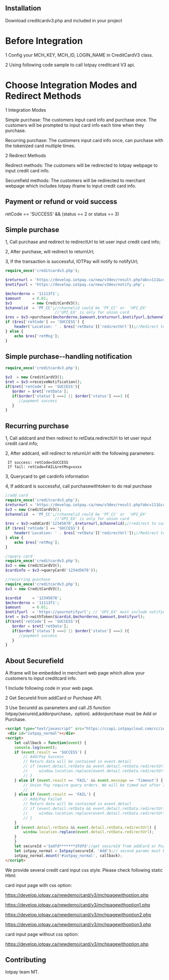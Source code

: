 
## Installation

Download creditcardv3.php and included in your project

# Before Integration

1 Config your  MCH_KEY, MCH_ID, LOGIN_NAME in CreditCardV3 class.

2 Using following code sample to call Iotpay creditcard V3 api.

# Choose Integration Modes and Redirect Methods

1 Integration Modes

Simple purchase: The customers input card info and purchase once. The customers will be prompted to input card info each time when they purchase.

Recurring purchase: The customers input card info once, can purchase with the tokenized card multiple times.

2 Redirect Methods

Redirect methods: The customers will be redirected to Iotpay webpage to input credit card info.

Securefield methods: The customers will be redirected to merchant webpage which includes Iotpay iframe to input credit card info.

## Payment or refund or void success

retCode == 'SUCCESS' && (status == 2 or status == 3)

## Simple purchase

1, Call purchase and redirect to redirectUrl to let user input credit card info;

2, After purchase, will redirect to returnUrl;

3, If the transaction is successful, IOTPay will notify to notifyUrl;

```php
require_once('creditcardv3.php');

$returnurl = 'https://develop.iotpay.ca/new/v3dev/result.php?abc=111&code=234&cardid=12345678';
$notifyurl = 'https://develop.iotpay.ca/new/v3dev/notify.php';

$mchorderno = '11113f1';
$amount     = 0.01;
$v3         = new CreditCardV3();
$channelid  = 'PF_CC';//channelid could be 'PF_CC' or  'UPI_EX'
                      //'UPI_EX' is only for union card 
$res = $v3->purchase($mchorderno,$amount,$returnurl,$notifyurl,$channelid); 
if ($res['retCode'] == 'SUCCESS') {
	header('Location: ' . $res['retData']['redirectUrl']);//Redirect to Iotpay credit card input page 
} else {
	echo $res['retMsg'];
}
```
## Simple purchase--handling notification

```php
require_once('creditcardv3.php');

$v3  = new CreditCardV3();
$ret = $v3->receiveNotification();
if($ret['retCode'] == 'SUCCESS'){
   $order = $ret['retData'];
   if($order['status'] ===2 || $order['status'] ===3 ){
      //payment success
   }
}

```
## Recurring purchase

1, Call addcard and then redirect to retData.redirectUrl to let user input credit card info;

2, After addcard, will redirect to returnUrl with the following parameters:

     If success: retCode=SUCCESS
     If fail: retCode=FAIL&retMsg=xxxx
   
3, Querycard to get cardinfo information

4, If addcard is successful, call purchasewithtoken to do real purchase

```php
//add card
require_once('creditcardv3.php');
$returnurl = 'https://develop.iotpay.ca/new/v3dev/result.php?abc=111&code=234&cardid=12345678';
$v3 = new CreditCardV3();
$channelid  = 'PF_CC';//channelid could be 'PF_CC' or  'UPI_EX'
                      //'UPI_EX' is only for union card 
$res = $v3->addCard('12345678',$returnurl,$channelid);//redirect to card input page
if ($res['retCode'] == 'SUCCESS') {
	header('Location: ' . $res['retData']['redirectUrl']);//Redirect to Iotpay credit card input page
} else {
	echo $res['retMsg'];
}
```

```php
//query card
require_once('creditcardv3.php');
$v3 = new CreditCardV3();
$cardinfo = $v3->queryCard('1234d5678'));
```

```php
//recurring puschase
require_once('creditcardv3.php');
$v3 = new CreditCardV3();

$cardid     = '12345678';
$mchorderno = '11113f1';
$amount     = 0.01;
$notifyurl  = 'https://yournotifyurl'; // 'UPI_EX' must include notifyurl
$ret = $v3->withToken($cardid,$mchorderno,$amount,$notifyurl);
if($ret['retCode'] == 'SUCCESS'){
   $order = $ret['retData'];
   if($order['status'] ===2 || $order['status'] ===3 ){
      //payment success
   }
}
```
## About Securefield

A Iframe will be embedded in merchant web page which allow your customers to input creditcard info. 

1 Include following code in your web page.

2 Get SecureId from addCard or Purchase API.

3 Use SecureId as parameters and call JS function Iotpay(secureid,addorpurchase，option).
addorpurchase must be Add or Purchase.

```html
<script type="text/javascript" src="https://ccapi.iotpaycloud.com/cc/iotpaycc.js"></script>
 <div id="iotpay_normal"></div>
<script>
    let callback = function(event) {
	console.log(event);
	if (event.result == 'SUCCESS') {
	    // Add/Pay Success
	    // Return data will be contained in event.detail
	    // if (event.detail.retData && event.detail.retData.redirectUrl) {
	    //     window.location.replace(event.detail.retData.redirectUrl);
	    // }
	} else if (event.result == 'FAIL' && event.message == 'Timeout') {
	    // Union Pay require query orders. We will be timed out after 30 tries and merchant needs to query the order.
	    //
	} else if (event.result == 'FAIL') {
	    // Add/Pay Failed
	    // Return data will be contained in event.detail
	    // if (event.detail.retData && event.detail.retData.redirectUrl) {
	    //     window.location.replace(event.detail.retData.redirectUrl);
	    // }
	}
	if (event.detail.retData && event.detail.retData.redirectUrl) {
	    window.location.replace(event.detail.retData.redirectUrl);
	}
    }
    let secureId ='3adfd*******3fdfd'//get secureId from addCard or Purchase endpoint.
    let iotpay_normal = Iotpay(secureId, 'Add');// second params must be Add or Pay
    iotpay_normal.mount('#iotpay_normal', callback);
</script>
```
We provide several credit card input css style. Please check following static Html:

card input page with css option:

https://develop.iotpay.ca/newdemo/card/v3/mchpagewithoption.php

https://develop.iotpay.ca/newdemo/card/v3/mchpagewithoption1.php

https://develop.iotpay.ca/newdemo/card/v3/mchpagewithoption2.php

https://develop.iotpay.ca/newdemo/card/v3/mchpagewithoption3.php

card input page without css option:

https://develop.iotpay.ca/newdemo/card/v3/mchpagewithoption.php

## Contributing


Iotpay team MT.
